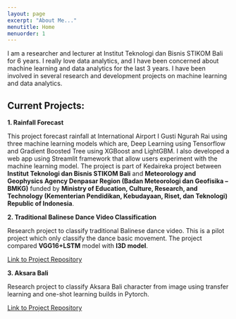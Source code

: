 ```yaml
---
layout: page
excerpt: "About Me..."
menutitle: Home
menuorder: 1
---
```


I am a researcher and lecturer at Institut Teknologi dan Bisnis STIKOM Bali for 6 years. I really love data analytics, and I have been concerned about machine learning and data analytics for the last 3 years. I have been involved in several research and development projects on machine learning and data analytics.

## Current Projects:

**1. Rainfall Forecast**

This project forecast rainfall at International Airport I Gusti Ngurah Rai using three machine learning models which are, Deep Learning using Tensorflow and Gradient Boosted Tree using XGBoost and LightGBM. I also developed a web app using Streamlit framework that allow users experiment with the machine learning model. The project is part of Kedaireka project between **Institut Teknologi dan Bisnis STIKOM Bali** and **Meteorology and Geophysics Agency Denpasar Region (Badan Meteorologi dan Geofisika – BMKG)** funded by **Ministry of Education, Culture, Research, and Technology (Kementerian Pendidikan, Kebudayaan, Riset, dan Teknologi) Republic of Indonesia**. 

**2. Traditional Balinese Dance Video Classification**

Research project to classify traditional Balinese dance video. This is a pilot project which only classify the dance basic movement. The project compared **VGG16+LSTM** model with **I3D model**.

[Link to Project Repository](https://github.com/rudyhendrawn/traditional-dance-video-classification)

**3. Aksara Bali**

Research project to classify Aksara Bali character from image using transfer learning and one-shot learning builds in Pytorch.

[Link to Project Repository](https://github.com/rudyhendrawn/aksarabali)